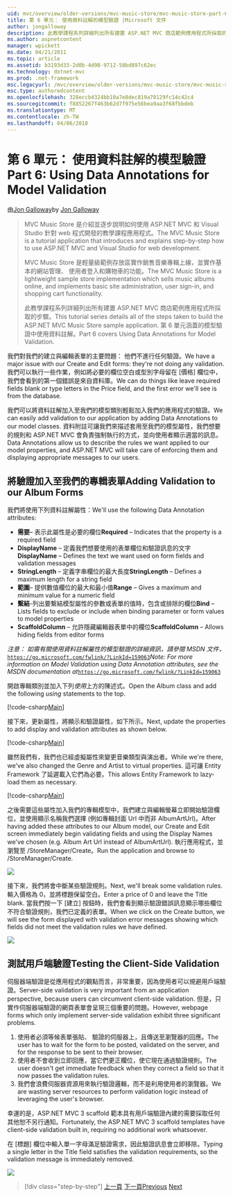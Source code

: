 ```yaml
---
uid: mvc/overview/older-versions/mvc-music-store/mvc-music-store-part-6
title: 第 6 單元： 使用資料註解的模型驗證 |Microsoft 文件
author: jongalloway
description: 此教學課程系列詳細列出所有建置 ASP.NET MVC 商店範例應用程式所採取的步驟。 第 6 單元涵蓋 V 模型使用資料註解...
ms.author: aspnetcontent
manager: wpickett
ms.date: 04/21/2011
ms.topic: article
ms.assetid: b3193d33-2d0b-4d98-9712-58bd897c62ec
ms.technology: dotnet-mvc
ms.prod: .net-framework
msc.legacyurl: /mvc/overview/older-versions/mvc-music-store/mvc-music-store-part-6
msc.type: authoredcontent
ms.openlocfilehash: 328eccb4324bb10a7e8dec819a70129fc14c42c4
ms.sourcegitcommit: f8852267f463b62d7f975e56bea9aa3f68fbbdeb
ms.translationtype: MT
ms.contentlocale: zh-TW
ms.lasthandoff: 04/06/2018
---
```

<a name="part-6-using-data-annotations-for-model-validation"></a><span data-ttu-id="83527-104">第 6 單元： 使用資料註解的模型驗證</span><span class="sxs-lookup"><span data-stu-id="83527-104">Part 6: Using Data Annotations for Model Validation</span></span>
====================
<span data-ttu-id="83527-105">由[Jon Galloway](https://github.com/jongalloway)</span><span class="sxs-lookup"><span data-stu-id="83527-105">by [Jon Galloway](https://github.com/jongalloway)</span></span>

> <span data-ttu-id="83527-106">MVC Music Store 是介紹並逐步說明如何使用 ASP.NET MVC 和 Visual Studio 針對 web 程式開發的教學課程應用程式。</span><span class="sxs-lookup"><span data-stu-id="83527-106">The MVC Music Store is a tutorial application that introduces and explains step-by-step how to use ASP.NET MVC and Visual Studio for web development.</span></span>  
>   
> <span data-ttu-id="83527-107">MVC Music Store 是輕量級範例存放區實作銷售音樂專輯上線，並實作基本的網站管理、 使用者登入和購物車的功能。</span><span class="sxs-lookup"><span data-stu-id="83527-107">The MVC Music Store is a lightweight sample store implementation which sells music albums online, and implements basic site administration, user sign-in, and shopping cart functionality.</span></span>  
>   
> <span data-ttu-id="83527-108">此教學課程系列詳細列出所有建置 ASP.NET MVC 商店範例應用程式所採取的步驟。</span><span class="sxs-lookup"><span data-stu-id="83527-108">This tutorial series details all of the steps taken to build the ASP.NET MVC Music Store sample application.</span></span> <span data-ttu-id="83527-109">第 6 單元涵蓋的模型驗證中使用資料註解。</span><span class="sxs-lookup"><span data-stu-id="83527-109">Part 6 covers Using Data Annotations for Model Validation.</span></span>


<span data-ttu-id="83527-110">我們對我們的建立與編輯表單的主要問題： 他們不進行任何驗證。</span><span class="sxs-lookup"><span data-stu-id="83527-110">We have a major issue with our Create and Edit forms: they're not doing any validation.</span></span> <span data-ttu-id="83527-111">我們可以執行一些作業，例如將必要的欄位空白或型別字母留在 [價格] 欄位中，我們會看到的第一個錯誤是來自資料庫。</span><span class="sxs-lookup"><span data-stu-id="83527-111">We can do things like leave required fields blank or type letters in the Price field, and the first error we'll see is from the database.</span></span>

<span data-ttu-id="83527-112">我們可以將資料註解加入至我們的模型類別輕鬆加入我們的應用程式的驗證。</span><span class="sxs-lookup"><span data-stu-id="83527-112">We can easily add validation to our application by adding Data Annotations to our model classes.</span></span> <span data-ttu-id="83527-113">資料附註可讓我們來描述套用至我們的模型屬性，我們想要的規則和 ASP.NET MVC 會負責強制執行的方式，並向使用者顯示適當的訊息。</span><span class="sxs-lookup"><span data-stu-id="83527-113">Data Annotations allow us to describe the rules we want applied to our model properties, and ASP.NET MVC will take care of enforcing them and displaying appropriate messages to our users.</span></span>

## <a name="adding-validation-to-our-album-forms"></a><span data-ttu-id="83527-114">將驗證加入至我們的專輯表單</span><span class="sxs-lookup"><span data-stu-id="83527-114">Adding Validation to our Album Forms</span></span>

<span data-ttu-id="83527-115">我們將使用下列資料註解屬性：</span><span class="sxs-lookup"><span data-stu-id="83527-115">We'll use the following Data Annotation attributes:</span></span>

- <span data-ttu-id="83527-116">**需要**– 表示此屬性是必要的欄位</span><span class="sxs-lookup"><span data-stu-id="83527-116">**Required** – Indicates that the property is a required field</span></span>
- <span data-ttu-id="83527-117">**DisplayName** – 定義我們想要使用的表單欄位和驗證訊息的文字</span><span class="sxs-lookup"><span data-stu-id="83527-117">**DisplayName** – Defines the text we want used on form fields and validation messages</span></span>
- <span data-ttu-id="83527-118">**StringLength** – 定義字串欄位的最大長度</span><span class="sxs-lookup"><span data-stu-id="83527-118">**StringLength** – Defines a maximum length for a string field</span></span>
- <span data-ttu-id="83527-119">**範圍**– 提供數值欄位的最大和最小值</span><span class="sxs-lookup"><span data-stu-id="83527-119">**Range** – Gives a maximum and minimum value for a numeric field</span></span>
- <span data-ttu-id="83527-120">**繫結**-列出要繫結模型屬性的參數或表單的值時，包含或排除的欄位</span><span class="sxs-lookup"><span data-stu-id="83527-120">**Bind** – Lists fields to exclude or include when binding parameter or form values to model properties</span></span>
- <span data-ttu-id="83527-121">**ScaffoldColumn** – 允許隱藏編輯器表單中的欄位</span><span class="sxs-lookup"><span data-stu-id="83527-121">**ScaffoldColumn** – Allows hiding fields from editor forms</span></span>

<span data-ttu-id="83527-122">*注意： 如需有關使用資料註解屬性的模型驗證的詳細資訊，請參閱 MSDN 文件，*[`https://go.microsoft.com/fwlink/?LinkId=159063`](https://go.microsoft.com/fwlink/?LinkId=159063)</span><span class="sxs-lookup"><span data-stu-id="83527-122">*Note: For more information on Model Validation using Data Annotation attributes, see the MSDN documentation at*[`https://go.microsoft.com/fwlink/?LinkId=159063`](https://go.microsoft.com/fwlink/?LinkId=159063)</span></span>

<span data-ttu-id="83527-123">開啟專輯類別並加入下列*使用*上方的陳述式。</span><span class="sxs-lookup"><span data-stu-id="83527-123">Open the Album class and add the following *using* statements to the top.</span></span>

[!code-csharp[Main](mvc-music-store-part-6/samples/sample1.cs)]

<span data-ttu-id="83527-124">接下來，更新屬性，將顯示和驗證屬性，如下所示。</span><span class="sxs-lookup"><span data-stu-id="83527-124">Next, update the properties to add display and validation attributes as shown below.</span></span>

[!code-csharp[Main](mvc-music-store-part-6/samples/sample2.cs)]

<span data-ttu-id="83527-125">雖然我們有，我們也已經虛擬屬性來變更音樂類型與演出者。</span><span class="sxs-lookup"><span data-stu-id="83527-125">While we're there, we've also changed the Genre and Artist to virtual properties.</span></span> <span data-ttu-id="83527-126">這可讓 Entity Framework 了延遲載入它們為必要。</span><span class="sxs-lookup"><span data-stu-id="83527-126">This allows Entity Framework to lazy-load them as necessary.</span></span>

[!code-csharp[Main](mvc-music-store-part-6/samples/sample3.cs)]

<span data-ttu-id="83527-127">之後需要這些屬性加入我們的專輯模型中，我們建立與編輯螢幕立即開始驗證欄位，並使用顯示名稱我們選擇 (例如專輯封面 Url 中而非 AlbumArtUrl)。</span><span class="sxs-lookup"><span data-stu-id="83527-127">After having added these attributes to our Album model, our Create and Edit screen immediately begin validating fields and using the Display Names we've chosen (e.g. Album Art Url instead of AlbumArtUrl).</span></span> <span data-ttu-id="83527-128">執行應用程式，並瀏覽至 /StoreManager/Create。</span><span class="sxs-lookup"><span data-stu-id="83527-128">Run the application and browse to /StoreManager/Create.</span></span>

![](mvc-music-store-part-6/_static/image1.png)

<span data-ttu-id="83527-129">接下來，我們將會中斷某些驗證規則。</span><span class="sxs-lookup"><span data-stu-id="83527-129">Next, we'll break some validation rules.</span></span> <span data-ttu-id="83527-130">輸入價格為 0，並將標題保留空白。</span><span class="sxs-lookup"><span data-stu-id="83527-130">Enter a price of 0 and leave the Title blank.</span></span> <span data-ttu-id="83527-131">當我們按一下 [建立] 按鈕時，我們會看到顯示驗證錯誤訊息顯示哪些欄位不符合驗證規則，我們已定義的表單。</span><span class="sxs-lookup"><span data-stu-id="83527-131">When we click on the Create button, we will see the form displayed with validation error messages showing which fields did not meet the validation rules we have defined.</span></span>

![](mvc-music-store-part-6/_static/image2.png)

## <a name="testing-the-client-side-validation"></a><span data-ttu-id="83527-132">測試用戶端驗證</span><span class="sxs-lookup"><span data-stu-id="83527-132">Testing the Client-Side Validation</span></span>

<span data-ttu-id="83527-133">伺服器端驗證是從應用程式的觀點而言，非常重要，因為使用者可以規避用戶端驗證。</span><span class="sxs-lookup"><span data-stu-id="83527-133">Server-side validation is very important from an application perspective, because users can circumvent client-side validation.</span></span> <span data-ttu-id="83527-134">但是，只實作伺服器端驗證的網頁表單會呈現三個重要的問題。</span><span class="sxs-lookup"><span data-stu-id="83527-134">However, webpage forms which only implement server-side validation exhibit three significant problems.</span></span>

1. <span data-ttu-id="83527-135">使用者必須等候表單張貼、 驗證的伺服器上，且傳送至瀏覽器的回應。</span><span class="sxs-lookup"><span data-stu-id="83527-135">The user has to wait for the form to be posted, validated on the server, and for the response to be sent to their browser.</span></span>
2. <span data-ttu-id="83527-136">使用者不會收到立即回應，當它們更正欄位，使它現在通過驗證規則。</span><span class="sxs-lookup"><span data-stu-id="83527-136">The user doesn't get immediate feedback when they correct a field so that it now passes the validation rules.</span></span>
3. <span data-ttu-id="83527-137">我們會浪費伺服器資源用來執行驗證邏輯，而不是利用使用者的瀏覽器。</span><span class="sxs-lookup"><span data-stu-id="83527-137">We are wasting server resources to perform validation logic instead of leveraging the user's browser.</span></span>

<span data-ttu-id="83527-138">幸運的是，ASP.NET MVC 3 scaffold 範本具有用戶端驗證內建的需要採取任何其他恕不另行通知。</span><span class="sxs-lookup"><span data-stu-id="83527-138">Fortunately, the ASP.NET MVC 3 scaffold templates have client-side validation built in, requiring no additional work whatsoever.</span></span>

<span data-ttu-id="83527-139">在 [標題] 欄位中輸入單一字母滿足驗證需求，因此驗證訊息會立即移除。</span><span class="sxs-lookup"><span data-stu-id="83527-139">Typing a single letter in the Title field satisfies the validation requirements, so the validation message is immediately removed.</span></span>

![](mvc-music-store-part-6/_static/image3.png)


> [!div class="step-by-step"]
> <span data-ttu-id="83527-140">[上一頁](mvc-music-store-part-5.md)
> [下一頁](mvc-music-store-part-7.md)</span><span class="sxs-lookup"><span data-stu-id="83527-140">[Previous](mvc-music-store-part-5.md)
[Next](mvc-music-store-part-7.md)</span></span>
